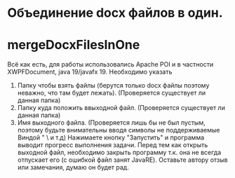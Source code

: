 # Объединение docx файлов в один.
# mergeDocxFilesInOne
Всё как есть, для работы использовались Apache POI и в частности XWPFDocument, java 19/javafx 19.
Необходимо указать 
1. Папку чтобы взять файлы (берутся только docx файлы поэтому неважно, что там будет лежать). (Проверяется существует ли данная папка)
2. Папку куда положить ввыходной файл. (Проверяется существует ли данная папка)
3. Имя выходного файла. (Проверяется лишь бы не был пустым, поэтому будьте внимательны вводя символы не поддерживаемые Виндой " \ и т.д)
Нажимаете кнопку "Запустить" и программа выводит прогресс выполнения задачи.
Перед тем как открыть выходной файл, необходимо закрыть программу т.к. она не всегда отпускает его (с ошибкой файл занят JavaRE).
Оставьте автору отзыв или замечания, думаю он будет рад.
